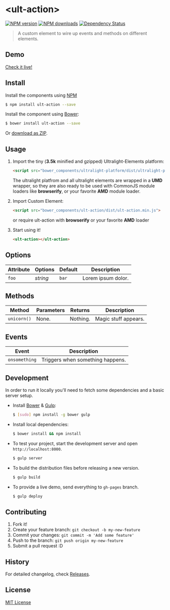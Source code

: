 # &lt;ult-action&gt;
[![NPM version](http://img.shields.io/npm/v/ult-action.svg?style=flat)](http://npmjs.org/ult-action)
[![NPM downloads](http://img.shields.io/npm/dm/ult-action.svg?style=flat)](http://npmjs.org/ult-action)
[![Dependency Status](http://img.shields.io/david/cledev/ult-action.svg?style=flat)](https://david-dm.org/cledev/ult-action)

> A custom element to wire up events and methods on different elements.

## Demo

[Check it live!](http://cledev.github.io/ult-action)

## Install
Install the components using [NPM](http://www.npmjs.org)

```sh
$ npm install ult-action --save
```

Install the component using [Bower](http://bower.io/):

```sh
$ bower install ult-action --save
```

Or [download as ZIP](https://github.com/cledev/ult-action/archive/master.zip).

## Usage

1. Import the tiny (**3.5k** minified and gzipped) Ultralight-Elements platform:

    ```html
    <script src="bower_components/ultralight-platform/dist/ultralight-platform.min.js"></script>
    ```

    The ultralight platfrom and all ultralight elements are wrapped in a **UMD** wrapper, so they are also ready to be used with CommonJS module loaders like  **browserify**, or your favorite **AMD** module loader.


2. Import Custom Element:

    ```html
    <script src="bower_components/ult-action/dist/ult-action.min.js">
    ```

    or require ult-action with **browserify** or your favorite **AMD** loader

3. Start using it!

    ```html
    <ult-action></ult-action>
    ```

## Options

Attribute     | Options     | Default      | Description
---           | ---         | ---          | ---
`foo`         | *string*    | `bar`        | Lorem ipsum dolor.

## Methods

Method        | Parameters   | Returns     | Description
---           | ---          | ---         | ---
`unicorn()`   | None.        | Nothing.    | Magic stuff appears.

## Events

Event         | Description
---           | ---
`onsomething` | Triggers when something happens.

## Development

In order to run it locally you'll need to fetch some dependencies and a basic server setup.

* Install [Bower](http://bower.io/) & [Gulp](http://gulpjs.com/):

    ```sh
    $ [sudo] npm install -g bower gulp
    ```

* Install local dependencies:

    ```sh
    $ bower install && npm install
    ```

* To test your project, start the development server and open `http://localhost:8000`.

    ```sh
    $ gulp server
    ```

* To build the distribution files before releasing a new version.

    ```sh
    $ gulp build
    ```

* To provide a live demo, send everything to `gh-pages` branch.

    ```sh
    $ gulp deploy
    ```

## Contributing

1. Fork it!
2. Create your feature branch: `git checkout -b my-new-feature`
3. Commit your changes: `git commit -m 'Add some feature'`
4. Push to the branch: `git push origin my-new-feature`
5. Submit a pull request :D

## History

For detailed changelog, check [Releases](https://github.com/cledev/ult-action/CHANGELOG.md).

## License


[MIT License](http://opensource.org/licenses/MIT)

